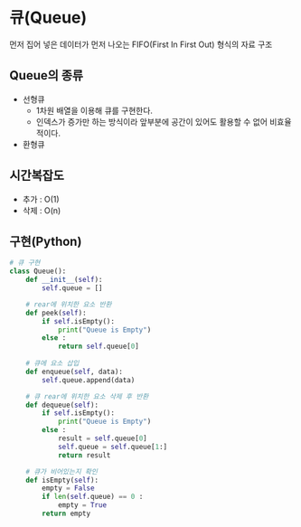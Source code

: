 # 큐(Queue)
먼저 집어 넣은 데이터가 먼저 나오는 FIFO(First In First Out) 형식의 자료 구조 

## Queue의 종류
- 선형큐
  - 1차원 배열을 이용해 큐를 구현한다.   
  - 인덱스가 증가만 하는 방식이라 앞부분에 공간이 있어도 활용할 수 없어 비효율적이다.
- 환형큐

## 시간복잡도
- 추가 : O(1)
- 삭제 : O(n)

## 구현(Python)

```Python
# 큐 구현
class Queue():
    def __init__(self):
        self.queue = []

    # rear에 위치한 요소 반환
    def peek(self):
        if self.isEmpty():
            print("Queue is Empty")
        else :
            return self.queue[0]
        
    # 큐에 요소 삽입
    def enqueue(self, data):
        self.queue.append(data)

    # 큐 rear에 위치한 요소 삭제 후 반환
    def dequeue(self):
        if self.isEmpty():
            print("Queue is Empty")
        else :
            result = self.queue[0]
            self.queue = self.queue[1:]
            return result

    # 큐가 비어있는지 확인
    def isEmpty(self):
        empty = False
        if len(self.queue) == 0 :
            empty = True
        return empty

```